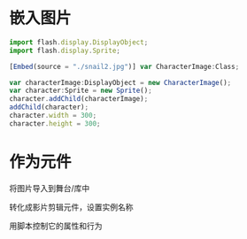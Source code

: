 # 嵌入图片

```javascript
import flash.display.DisplayObject;
import flash.display.Sprite;

[Embed(source = "./snail2.jpg")] var CharacterImage:Class;

var characterImage:DisplayObject = new CharacterImage();
var character:Sprite = new Sprite();
character.addChild(characterImage);
addChild(character);
character.width = 300;
character.height = 300;
```



# 作为元件

将图片导入到舞台/库中

转化成影片剪辑元件，设置实例名称

用脚本控制它的属性和行为



